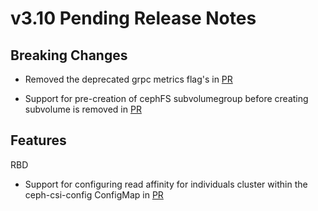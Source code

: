 # v3.10 Pending Release Notes

## Breaking Changes

- Removed the deprecated grpc metrics flag's in [PR](https://github.com/ceph/ceph-csi/pull/4225)
  
- Support for pre-creation of cephFS subvolumegroup before creating subvolume
  is removed in [PR](https://github.com/ceph/ceph-csi/pull/4195)

## Features

RBD

- Support for configuring read affinity for individuals cluster within the ceph-csi-config
  ConfigMap in [PR](https://github.com/ceph/ceph-csi/pull/4165)
